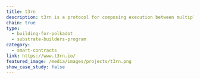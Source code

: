 ```yaml
---
title: t3rn
description: t3rn is a protocol for composing execution between multiple blockchains.
chain: true
type:
  - building-for-polkadot
  - substrate-builders-program
category:
  - smart-contracts
link: https://www.t3rn.io/
featured_image: /media/images/projects/t3rn.png
show_case_study: false
---
```

